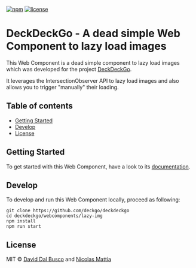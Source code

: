 [![npm][npm-badge]][npm-badge-url]
[![license][npm-license]][npm-license-url]

[npm-badge]: https://img.shields.io/npm/v/@deckdeckgo/lazy-img
[npm-badge-url]: https://www.npmjs.com/package/@deckdeckgo/lazy-img
[npm-license]: https://img.shields.io/npm/l/@deckdeckgo/lazy-img
[npm-license-url]: https://github.com/deckgo/deckdeckgo/blob/master/webcomponents/lazy-img/LICENSE

# DeckDeckGo - A dead simple Web Component to lazy load images

This Web Component is a dead simple component to lazy load images which was developed for the project [DeckDeckGo].

It leverages the IntersectionObserver API to lazy load images and also allows you to trigger "manually" their loading.

## Table of contents

- [Getting Started](#getting-started)
- [Develop](#develop)
- [License](#license)

## Getting Started

To get started with this Web Component, have a look to its [documentation](https://docs.deckdeckgo.com/components/lazy-img).

## Develop

To develop and run this Web Component locally, proceed as following:

```
git clone https://github.com/deckgo/deckdeckgo
cd deckdeckgo/webcomponents/lazy-img
npm install
npm run start
```

## License

MIT © [David Dal Busco](mailto:david.dalbusco@outlook.com) and [Nicolas Mattia](mailto:nicolas@nmattia.com)

[deckdeckgo]: https://deckdeckgo.com
